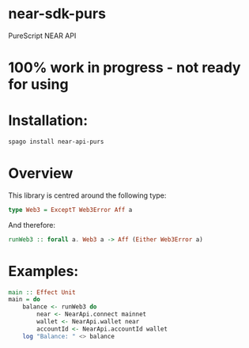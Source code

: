 # near-sdk-purs
PureScript NEAR API 

# 100% work in progress - not ready for using

# Installation:
```zsh
spago install near-api-purs
```

# Overview

This library is centred around the following type:
```PureScript
type Web3 = ExceptT Web3Error Aff a
```

And therefore:
```PureScript
runWeb3 :: forall a. Web3 a -> Aff (Either Web3Error a)
```

# Examples:
```PureScript
main :: Effect Unit
main = do
	balance <- runWeb3 do
		near <- NearApi.connect mainnet
		wallet <- NearApi.wallet near
		accountId <- NearApi.accountId wallet
	log "Balance: " <> balance
```

